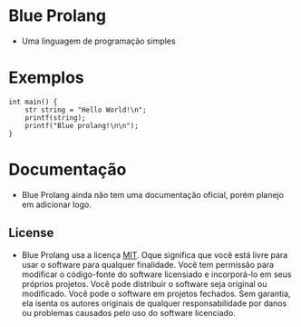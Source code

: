 # Blue Prolang
- Uma linguagem de programação simples

# Exemplos
```
int main() {
    str string = "Hello World!\n";
    printf(string);
    printf("Blue prolang!\n\n");
}
```

# Documentação
- Blue Prolang ainda não tem uma documentação oficial, porém planejo em adicionar logo.

## License
- Blue Prolang usa a licença [MIT](https://choosealicense.com/licenses/mit/). Oque significa que você está livre para usar o software para qualquer finalidade. Você tem permissão para modificar o código-fonte do software licensiado e incorporá-lo em seus próprios projetos. Você pode distribuir o software seja original ou modificado. Você pode o software em projetos fechados. Sem garantia, ela isenta os autores originais de qualquer responsabilidade por danos ou problemas causados pelo uso do software licenciado.
